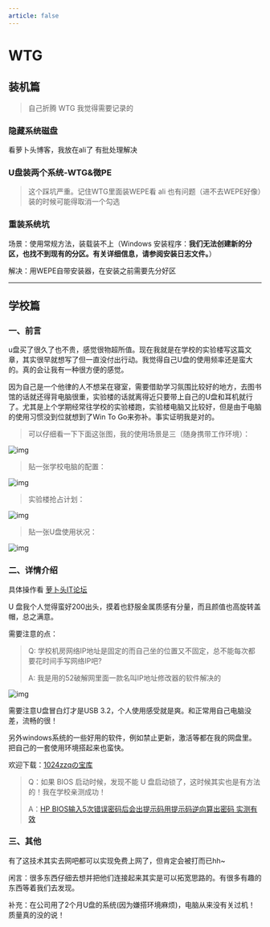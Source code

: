 ```yaml
---
article: false
---
```

# WTG

## 装机篇

> 自己折腾 WTG 我觉得需要记录的

### 隐藏系统磁盘

看萝卜头博客，我放在ali了  有批处理解决



### U盘装两个系统-WTG&微PE

> 这个踩坑严重。记住WTG里面装WEPE看 ali 也有问题（进不去WEPE好像）装的时候可能得取消一个勾选

### 重装系统坑

场景：使用常规方法，装载装不上（Windows 安装程序：**我们无法创建新的分区，也找不到现有的分区。有关详细信息，请参阅安装日志文件。**）

解决：用WEPE自带安装器，在安装之前需要先分好区



***

## 学校篇

### 一、前言

u盘买了很久了也不贵，感觉很物超所值。现在我就是在学校的实验楼写这篇文章，其实很早就想写了但一直没付出行动。我觉得自己U盘的使用频率还是蛮大的。真的会让我有一种很方便的感觉。

因为自己是一个他律的人不想呆在寝室，需要借助学习氛围比较好的地方，去图书馆的话就还得背电脑很重，实验楼的话就离得近只要带上自己的U盘和耳机就行了。尤其是上个学期经常往学校的实验楼跑，实验楼电脑又比较好，但是由于电脑的使用习惯没到位就想到了Win To Go来弥补。事实证明我是对的。

> 可以仔细看一下下面这张图，我的使用场景是三（随身携带工作环境）：

![img](https://pub-83c20763effa4ac69b4d6a9e22c9936e.r2.dev/img/202207191647279.png)



> 贴一张学校电脑的配置：

![img](https://pub-83c20763effa4ac69b4d6a9e22c9936e.r2.dev/img/202207191647131.png)



> 实验楼抢占计划：

![img](https://pub-83c20763effa4ac69b4d6a9e22c9936e.r2.dev/img/202207191648287.png)



> 贴一张U盘使用状况：

![img](https://pub-83c20763effa4ac69b4d6a9e22c9936e.r2.dev/img/202207191648405.png)

### 二、详情介绍

具体操作看 [萝卜头IT论坛](https://bbs.luobotou.org/thread-761-1-1.html) 

U 盘我个人觉得蛮好200出头，摸着也舒服金属质感有分量，而且颜值也高旋转盖帽，总之满意。

需要注意的点：

> Q: 学校机房网络IP地址是固定的而自己坐的位置又不固定，总不能每次都要花时间手写网络IP吧?
>
> A:  我是用的52破解网里面一款名叫IP地址修改器的软件解决的

![img](https://pub-83c20763effa4ac69b4d6a9e22c9936e.r2.dev/img/202207191648251.png)

需要注意U盘冒白灯才是USB 3.2，个人使用感受就是爽。和正常用自己电脑没差，流畅的很！

另外windows系统的一些好用的软件，例如禁止更新，激活等都在我的网盘里。把自己的一套使用环境搭起来也蛮快。

欢迎下载：[1024zzqの宝库](https://share.1024zzq.com/)



> Q：如果 BIOS 启动时候，发现不能 U 盘启动锁了，这时候其实也是有方法的！我在学校亲测成功！
>
> A：[HP BIOS输入5次错误密码后会出提示码用提示码逆向算出密码 实测有效](https://bios-pw.org/)



### 三、其他

有了这技术其实去网吧都可以实现免费上网了，但肯定会被打而已hh~

闲言：很多东西仔细去想并把他们连接起来其实是可以拓宽思路的。有很多有趣的东西等着我们去发现。



补充：在公司用了2个月U盘的系统(因为嫌搭环境麻烦)，电脑从来没有关过机！质量真的没的说！
